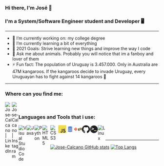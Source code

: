 ### Hi there, I'm José 👋
### I'm a System/Software Engineer student and Developer 🖥️

---

- 🔭 I’m currently working on: my college degree
- 🌱 I’m currently learning a bit of everything
- 🥅 2021 Goals: Strive learning new things and improve the way I code
- 💬 Ask me about animals. Probably you will notice that im a fanboy and lover of them
- ⚡ Fun fact: The population of Uruguay is 3.457.000. Only in Australia are 47M kangaroos. If the kangaroos decide to invade Uruguay, every Uruguayan has to fight against 14 kangaroos 🦘

---

### Where can you find me:

[<img align="left" alt="Jose-Calcano | LinkedIn" width="22px" src="https://cdn.jsdelivr.net/npm/simple-icons@v3/icons/linkedin.svg" />][linkedin]
[<img align="left" alt="Jose-Calcano | Instagram" width="22px" src="https://cdn.jsdelivr.net/npm/simple-icons@v3/icons/instagram.svg" />][instagram]

<br />

### Languages and Tools that i use:

[<img align="left" alt="Visual Studio Code" width="26px" src="https://user-images.githubusercontent.com/66649571/135293714-7749618f-b435-4702-920d-1309e839eba8.png" />][visualstudio]
[<img align="left" alt="Java" width="26px" src="https://user-images.githubusercontent.com/66649571/135290149-f20fa278-c408-44de-8b7f-72878c55ed28.png" />][Java]
[<img align="left" alt="Python" width="26px" src="https://user-images.githubusercontent.com/66649571/135292161-95b3b1c4-c836-47b8-b345-f0e28c0de662.png" />][Python]
[<img align="left" alt="HTML5" width="26px" src="https://user-images.githubusercontent.com/66649571/135294003-d70bc671-c660-4cc8-83e5-af7f2f8364d1.png" />][html5]
[<img align="left" alt="CSS3" width="26px" src="https://user-images.githubusercontent.com/66649571/135294137-87e4c162-9493-466a-ab2d-217887c048ce.png" />][CSS]
[<img align="left" alt="JavaScript" width="26px" src="https://raw.githubusercontent.com/github/explore/80688e429a7d4ef2fca1e82350fe8e3517d3494d/topics/javascript/javascript.png" />][JavaScript]
[<img align="left" alt="SQL" width="26px" src="https://raw.githubusercontent.com/github/explore/80688e429a7d4ef2fca1e82350fe8e3517d3494d/topics/sql/sql.png" />][SQL]
[<img align="left" alt="Git" width="26px" src="https://raw.githubusercontent.com/github/explore/80688e429a7d4ef2fca1e82350fe8e3517d3494d/topics/git/git.png" />][Git]
[<img align="left" alt="GitHub" width="26px" src="https://raw.githubusercontent.com/github/explore/78df643247d429f6cc873026c0622819ad797942/topics/github/github.png" />][Github]
[<img align="left" alt="Terminal" width="26px" src="https://raw.githubusercontent.com/github/explore/80688e429a7d4ef2fca1e82350fe8e3517d3494d/topics/terminal/terminal.png" />][Terminal]
[<img align="left" alt="Linux" width="25px" src="https://user-images.githubusercontent.com/66649571/135295741-6c363b5e-163d-4654-9070-93b82b7d6ec4.png" />][Linux]

<br />
<br />

---

[![Jose-Calcano GitHub stats](https://github-readme-stats.vercel.app/api?username=Jose-Calcano)](https://github.com/Jose-Calcano/github-readme-stats)
[![Top Langs](https://github-readme-stats.vercel.app/api/top-langs/?username=Jose-Calcano)](https://github.com/anuraghazra/github-readme-stats)

[linkedin]:https://www.linkedin.com/in/jose-francisco-calca%C3%B1o/
[instagram]:https://www.instagram.com/jose_calcano/
[visualstudio]:https://code.visualstudio.com/
[html5]:https://www.w3schools.com/html/
[CSS]:https://www.w3schools.com/css/default.asp
[JavaScript]:https://www.w3schools.com/js/default.asp
[Java]:https://www.java.com/es/download/help/develop.html
[Git]:https://git-scm.com/
[Github]:https://github.com/
[Python]:https://www.python.org/
[SQL]: https://www.microsoft.com/es-es/sql-server/sql-server-downloads
[Terminal]:https://ubuntu.com/
[Linux]: https://github.com/torvalds/linux
